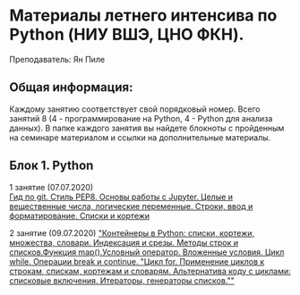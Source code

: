 # Материалы летнего интенсива по Python (НИУ ВШЭ, ЦНО ФКН).

Преподаватель: Ян Пиле

## Общая информация:
Каждому занятию соответствует свой порядковый номер. Всего занятий 8 (4 - программирование на Python, 4 - Python для анализа данных). 
В папке каждого занятия вы найдете блокноты с пройденным на семинаре материалом и ссылки на дополнительные материалы.

## Блок 1. Python

1 занятие (07.07.2020)  
[Гид по git. Стиль PEP8. Основы работы с Jupyter. Целые и вещественные числа, логические переменные. Строки, ввод и форматирование. Списки и кортежи](https://github.com/pileyan/Python_intensive/tree/master/1_Data_types)

2 занятие (09.07.2020)
["Контейнеры в Python: списки, кортежи, множества, словари. Индексация и срезы. Методы строк и списков.Функция map().Условный оператор. Вложенные условия. Цикл while. Операции break и continue. "Цикл for. Применение циклов к строкам, спискам, кортежам и словарям. Альтернатива коду с циклами: списковые включения. Итераторы, генераторы списков.""](https://github.com/pileyan/Python_intensive/tree/master/2_Data_types%20and_loops)
